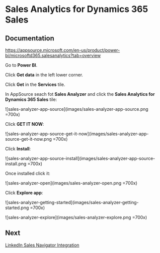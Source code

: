 # Sales Analytics for Dynamics 365 Sales


## Documentation

https://appsource.microsoft.com/en-us/product/power-bi/microsoftd365.salesanalytics?tab=overview

Go to **Power BI**.

Click **Get data** in the left lower corner.

Click  **Get** in the **Services** tile.

In AppSource seach fot **Sales Analyzer** and click the **Sales Analytics for Dynamics 365 Sales** tile:

![sales-analyzer-app-source](images/sales-analyzer-app-source.png =700x)

Click **GET IT NOW**:

![sales-analyzer-app-source-get-it-now](images/sales-analyzer-app-source-get-it-now.png =700x)

Click **Install**:

![sales-analyzer-app-source-install](images/sales-analyzer-app-source-install.png =700x)

Once installed click it:

![sales-analyzer-open](images/sales-analyzer-open.png =700x)

Click **Explore app**:

![sales-analyzer-getting-started](images/sales-analyzer-getting-started.png =700x)

![sales-analyzer-explore](images/sales-analyzer-explore.png =700x)


## Next

[LinkedIn Sales Navigator Integration](LinkedIn-Sales-Navigator-Integration)